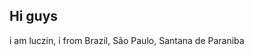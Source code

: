 ## Hi guys
<p>i am luczin, i from Brazil, São Paulo, Santana de Paraniba</p>
<img aling='right'
scr='https://media4.giphy.com/media/v1.Y2lkPTc5MGI3NjExOGZndHUybXluZWF2M2dzdDU5MTdyeW84NDI2djBvM3ViNTMwY3N6eSZlcD12MV9pbnRlcm5hbF9naWZfYnlfaWQmY3Q9Zw/bGgsc5mWoryfgKBx1u/giphy.gif'
width='200px'>

